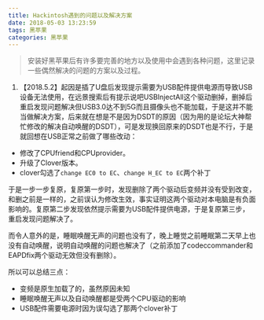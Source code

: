 ```yaml
---
title: Hackintosh遇到的问题以及解决方案
date: 2018-05-03 13:23:59
tags: 黑苹果
categories: 黑苹果
---
```

> 安装好黑苹果后有许多要完善的地方以及使用中会遇到各种问题，这里记录一些偶然解决的问题的方案以及过程。

1. 【2018.5.2】起因是插了U盘后发现提示需要为USB配件提供电源而导致USB设备无法使用，在远景搜索后有提示说吧USBInjectAll这个驱动删掉，删掉后重启发现问题解决但USB3.0达不到5G而且摄像头也不能加载，于是这并不能当做解决方案，后来就在想是不是因为DSDT的原因（因为用的是论坛大神帮忙修改的解决自动唤醒的DSDT），可是发现换回原来的DSDT也是不行，于是就回想在USB正常之前做了哪些改动：

- 修改了CPUfriend和CPUprovider。
- 升级了Clover版本。
- clover勾选了`change EC0 to EC`、`change H_EC to EC`两个补丁

于是一步一步复原，复原第一步时，发现删除了两个驱动后变频并没有受到改变，和删之前是一样的，之前误认为修改生效，事实证明这两个驱动对本电脑是有负面影响的。复原第二步发现依然提示需要为USB配件提供电源，于是复原第三步，重启发现问题解决了。

而令人意外的是，睡眠唤醒无声的问题也没有了，晚上睡觉之前睡眠第二天早上也没有自动唤醒，说明自动唤醒的问题也解决了（之前添加了codeccommander和EAPDfix两个驱动无效但没有删除）。

所以可以总结三点：

- 变频是原生加载了的，虽然原因未知
- 睡眠唤醒无声以及自动唤醒都是受两个CPU驱动的影响
- USB配件需要电源时因为误勾选了那两个clover补丁